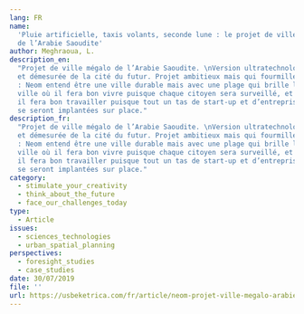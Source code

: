 ```yaml
---
lang: FR
name:
  'Pluie artificielle, taxis volants, seconde lune : le projet de ville mégalo
  de l’Arabie Saoudite'
author: Meghraoua, L.
description_en:
  "Projet de ville mégalo de l’Arabie Saoudite. \nVersion ultratechnologique
  et démesurée de la cité du futur. Projet ambitieux mais qui fourmille de contradictions
  : Neom entend être une ville durable mais avec une plage qui brille la nuit, une
  ville où il fera bon vivre puisque chaque citoyen sera surveillé, et une ville où
  il fera bon travailler puisque tout un tas de start-up et d’entreprises technologiques
  se seront implantées sur place."
description_fr:
  "Projet de ville mégalo de l’Arabie Saoudite. \nVersion ultratechnologique
  et démesurée de la cité du futur. Projet ambitieux mais qui fourmille de contradictions
  : Neom entend être une ville durable mais avec une plage qui brille la nuit, une
  ville où il fera bon vivre puisque chaque citoyen sera surveillé, et une ville où
  il fera bon travailler puisque tout un tas de start-up et d’entreprises technologiques
  se seront implantées sur place."
category:
  - stimulate_your_creativity
  - think_about_the_future
  - face_our_challenges_today
type:
  - Article
issues:
  - sciences_technologies
  - urban_spatial_planning
perspectives:
  - foresight_studies
  - case_studies
date: 30/07/2019
file: ''
url: https://usbeketrica.com/fr/article/neom-projet-ville-megalo-arabie-saoudite
---
```

